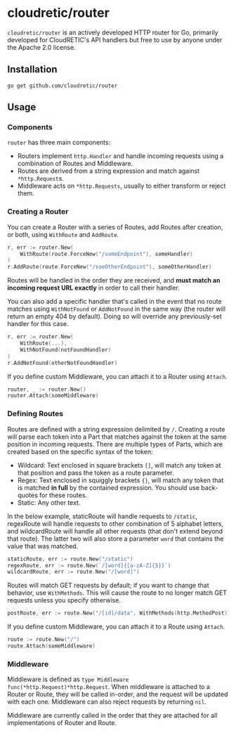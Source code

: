 # cloudretic/router

`cloudretic/router` is an actively developed HTTP router for Go, primarily developed for CloudRETIC's API handlers but free to use by anyone under the Apache 2.0 license.

## Installation

`go get github.com/cloudretic/router`

## Usage

### Components

`router` has three main components:

- Routers implement `http.Handler` and handle incoming requests using a combination of Routes and Middleware.
- Routes are derived from a string expression and match against `*http.Request`s.
- Middleware acts on `*http.Requests`, usually to either transform or reject them.

### Creating a Router

You can create a Router with a series of Routes, add Routes after creation, or both, using `WithRoute` and `AddRoute`.

```go
r, err := router.New(
    WithRoute(route.ForceNew("/someEndpoint"), someHandler)
)
r.AddRoute(route.ForceNew("/soeOtherEndpoint"), someOtherHandler)
```

Routes will be handled in the order they are received, and **must match an incoming request URL exactly** in order to call their handler.

You can also add a specific handler that's called in the event that no route matches using `WithNotFound` or `AddNotFound` in the same way (the router will return an empty 404 by default). Doing so will override any previously-set handler for this case.

```go
r, err := router.New(
    WithRoute(...),
    WithNotFound(notFoundHandler)
)
r.AddNotFound(otherNotFoundHandler)
```

If you define custom Middleware, you can attach it to a Router using `Attach`.

```go
router, _ := router.New()
router.Attach(someMiddleware)
```

### Defining Routes

Routes are defined with a string expression delimited by `/`. Creating a route will parse each token into a Part that matches against the token at the same position in incoming requests. There are multiple types of Parts, which are created based on the specific syntax of the token:

- Wildcard: Text enclosed in square brackets `[]`, will match any token at that position and pass the token as a route parameter.
- Regex: Text enclosed in squiggly brackets `{}`, will match any token that is matched **in full** by the contained expression. You should use back-quotes for these routes.
- Static: Any other text.

In the below example, staticRoute will handle requests to `/static`, regexRoute will handle requests to other combination of 5 alphabet letters, and wildcardRoute will handle all other requests (that don't extend beyond that route). The latter two will also store a parameter `word` that contains the value that was matched.

```go
staticRoute, err := route.New("/static")
regexRoute, err := route.New(`/[word]{[a-zA-Z]{5}}`)
wildcardRoute, err := route.New("/[word]")
```

Routes will match GET requests by default; if you want to change that behavior, use `WithMethods`. This will cause the route to no longer match GET requests unless you specify otherwise.

```go
postRoute, err := route.New("/[id]/data", WithMethods(http.MethodPost))
```

If you define custom Middleware, you can attach it to a Route using `Attach`.

```go
route := route.New("/")
route.Attach(someMiddleware)
```

### Middleware

Middleware is defined as  `type Middleware func(*http.Request)*http.Request`. When middleware is attached to a Router or Route, they will be called in-order, and the request will be updated with each one. Middleware can also reject requests by returning `nil`.

Middleware are currently called in the order that they are attached for all implementations of Router and Route.
